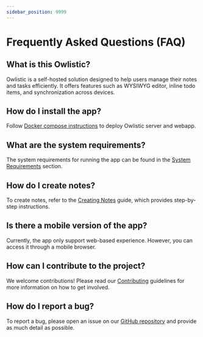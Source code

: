 ```yaml
---
sidebar_position: 9999
---
```


# Frequently Asked Questions (FAQ)

## What is this Owlistic?

Owlistic is a self-hosted solution designed to help users manage their notes and tasks efficiently. It offers features such as WYSIWYG editor, inline todo items, and synchronization across devices.

## How do I install the app?

Follow [Docker compose instructions](../installation/docker-compose.md) to deploy Owlistic server and webapp.

## What are the system requirements?

The system requirements for running the app can be found in the [System Requirements](../installation/system-requirements.md) section.

## How do I create notes?

To create notes, refer to the [Creating Notes](../features/creating-notes.md) guide, which provides step-by-step instructions.

## Is there a mobile version of the app?

Currently, the app only support web-based experience. However, you can access it through a mobile browser.

## How can I contribute to the project?

We welcome contributions! Please read our [Contributing](../contributing/pull-requests.md) guidelines for more information on how to get involved.

## How do I report a bug?

To report a bug, please open an issue on our [GitHub repository](https://github.com/owlistic-notes/owlistic/issues) and provide as much detail as possible.
